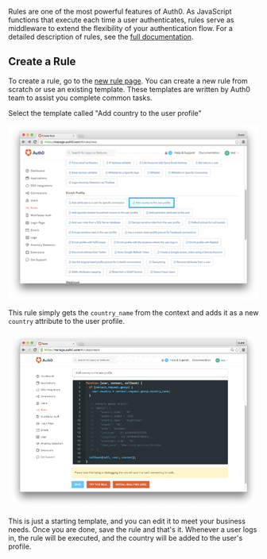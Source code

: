 Rules are one of the most powerful features of Auth0. As JavaScript functions that execute each time a user authenticates, rules serve as middleware to extend the flexibility of your authentication flow. For a detailed description of rules, see the [full documentation](/rules).

## Create a Rule

To create a rule, go to the [new rule page](${manage_url}/#/rules/new). You can create a new rule from scratch or use an existing template. These templates are written by Auth0 team to assist you complete common tasks.

Select the template called "Add country to the user profile"

![Empty rule](/media/articles/rules/rule-choose-add-country-template.png)

This rule simply gets the `country_name` from the context and adds it as a new `country` attribute to the user profile.

![Add country rule](/media/articles/rules/rule-create-add-country-country.png)

This is just a starting template, and you can edit it to meet your business needs. Once you are done, save the rule and that's it. Whenever a user logs in, the rule will be executed, and the country will be added to the user's profile.
